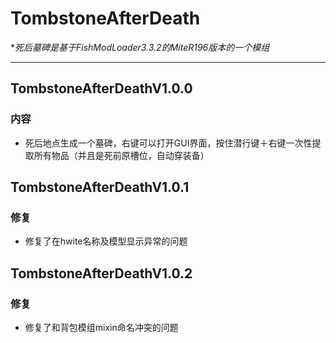 # TombstoneAfterDeath
**死后墓碑是基于FishModLoader3.3.2的MiteR196版本的一个模组*

---

## TombstoneAfterDeathV1.0.0
### 内容
* 死后地点生成一个墓碑，右键可以打开GUI界面，按住潜行键＋右键一次性提取所有物品（并且是死前原槽位，自动穿装备）

## TombstoneAfterDeathV1.0.1
### 修复
* 修复了在hwite名称及模型显示异常的问题

## TombstoneAfterDeathV1.0.2
### 修复
* 修复了和背包模组mixin命名冲突的问题
